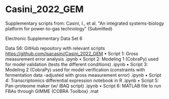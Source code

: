 # Casini_2022_GEM
Supplementary scripts from:
Casini, I., et al. "An integrated systems-biology platform for power-to-gas technology" (Submitted)

Electronic Supplementary Data Set 6

Data S6: GitHub repository with relevant scripts https://github.com/isacasini/Casini_2022_GEM
•	Script 1: Gross measurement error analysis .ipynb
•	Script 2: Modeling 1 (CobraPy) used for model validation (tests the different conditions) .ipynb
•	Script 3: Modeling 2 (CobraPy) used for model verification (constraints with fermentation data -adjusted with gross measurement error) .ipynb
•	Script 4: Transcriptomics differential expression notebook in R .ipynb
•	Script 5: Pan-proteome maker (w/ iBAQ script) .ipynb
•	Script 6: MATLAB file to run FBAs through GIMME (COBRA Toolbox) .mat
